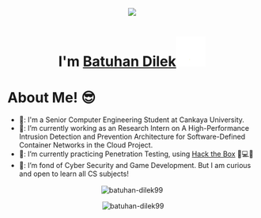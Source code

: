 <p align = "center">
<img style="width:500px;" src="https://cdn.dribbble.com/users/6201/screenshots/4809337/media/b9c7c0839bd0350db517d084c930c37c.gif"/>
<p>
<h1 align="center">I'm <a href="https://github.com/batuhan-dilek99">Batuhan Dilek<a><img src="https://github.com/Kathryn-Jie/Kathryn-Jie/blob/main/wave.gif" width="60px"/></h1>

  <h1>About Me! 😎</h1>

- 🏫: I'm a Senior Computer Engineering Student at Cankaya University.
- 🔭: I’m currently working as an Research Intern on A High-Performance Intrusion Detection and Prevention Architecture for Software-Defined Container
Networks in the Cloud Project.
- 🌱: I’m currently practicing Penetration Testing, using <a href ="https://www.hackthebox.com/">Hack the Box</a> 🧠💻👺
- 🤔: I’m fond of Cyber Security and Game Development. But I am curious and open to learn all CS subjects! 




<p align = "center" ><img align="center" src="https://github-readme-stats.vercel.app/api/top-langs?username=batuhan-dilek99&show_icons=true&locale=en&layout=compact" alt="batuhan-dilek99" /></p>

<p align = "center" >&nbsp;<img align="center" src="https://github-readme-stats.vercel.app/api?username=batuhan-dilek99&show_icons=true&locale=en?theme=dark" alt="batuhan-dilek99" /></p>

